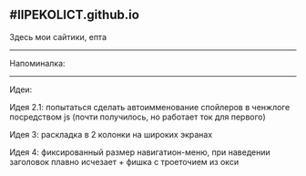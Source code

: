 #IIPEKOLICT.github.io
---------------------------------------------------------------------------------------------------------------------------------------------------------------------
Здесь мои сайтики, епта

---

Напоминалка:

----

Идеи:

Идея 2.1: попытаться сделать автоимменование спойлеров в ченжлоге посредством js (почти получилось, но работает ток для первого)

Идея 3: раскладка в 2 колонки на широких экранах

Идея 4: фиксированный размер навигатион-меню, при наведении заголовок плавно исчезает + фишка с троеточием из окси
